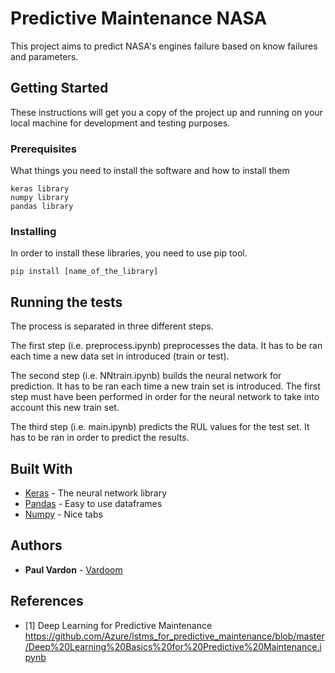 # Predictive Maintenance NASA

This project aims to predict NASA's engines failure based on know failures and parameters.

## Getting Started

These instructions will get you a copy of the project up and running on your local machine for development and testing purposes.

### Prerequisites

What things you need to install the software and how to install them

```
keras library
numpy library
pandas library
```

### Installing

In order to install these libraries, you need to use pip tool.

```
pip install [name_of_the_library]
```

## Running the tests

The process is separated in three different steps.

The first step (i.e. preprocess.ipynb) preprocesses the data. It has to be ran each time a new data set in introduced (train or test).

The second step (i.e. NNtrain.ipynb) builds the neural network for prediction. It has to be ran each time a new train set is introduced. The first step must have been performed in order for the neural network to take into account this new train set.

The third step (i.e. main.ipynb) predicts the RUL values for the test set. It has to be ran in order to predict the results.

## Built With

* [Keras](https://keras.io/) - The neural network library
* [Pandas](https://pandas.pydata.org/) - Easy to use dataframes
* [Numpy](http://www.numpy.org/) - Nice tabs

## Authors

* **Paul Vardon** - [Vardoom](https://github.com/Vardoom)

## References

- [1] Deep Learning for Predictive Maintenance https://github.com/Azure/lstms_for_predictive_maintenance/blob/master/Deep%20Learning%20Basics%20for%20Predictive%20Maintenance.ipynb
